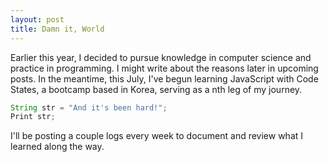 ```yaml
---
layout: post
title: Damn it, World
---
```


Earlier this year, I decided to pursue knowledge in computer science and practice in programming. I might write about the reasons later in upcoming posts.
In the meantime, this July, I've begun learning JavaScript with Code States, a bootcamp based in Korea, serving as a nth leg of my journey.

```JavaScript
String str = "And it's been hard!";
Print str;
```

I'll be posting a couple logs every week to document and review what I learned along the way.
